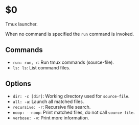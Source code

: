 $0
==

Tmux launcher.

When no command is specified the `run` command is invoked.

## Commands

* `run: run, r`: Run tmux commands (source-file).
* `ls: ls`: List command files.

## Options

* `dir: -c [dir]`: Working directory used for `source-file`.
* `all: -a`: Launch all matched files.
* `recursive: -r`: Recursive file search.
* `noop: --noop`: Print matched files, do not call `source-file`.
* `verbose: -v`: Print more information.
